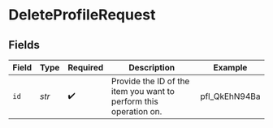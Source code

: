 # DeleteProfileRequest


## Fields

| Field                                                             | Type                                                              | Required                                                          | Description                                                       | Example                                                           |
| ----------------------------------------------------------------- | ----------------------------------------------------------------- | ----------------------------------------------------------------- | ----------------------------------------------------------------- | ----------------------------------------------------------------- |
| `id`                                                              | *str*                                                             | :heavy_check_mark:                                                | Provide the ID of the item you want to perform this operation on. | pfl_QkEhN94Ba                                                     |